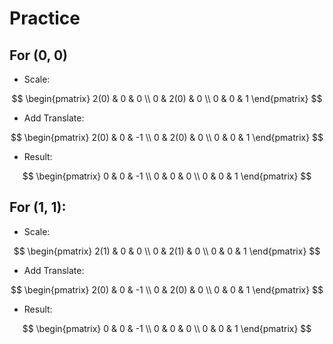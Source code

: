 # Practice

## For (0, 0)

- Scale:

$$ \begin{pmatrix}   2(0) & 0 & 0  \\ 0 & 2(0) & 0 \\   0 & 0 & 1 \end{pmatrix} $$

- Add Translate:

$$ \begin{pmatrix}   2(0) & 0 & -1  \\ 0 & 2(0) & 0 \\   0 & 0 & 1 \end{pmatrix} $$

- Result:

$$ \begin{pmatrix}   0 & 0 & -1  \\ 0 & 0 & 0 \\   0 & 0 & 1 \end{pmatrix} $$  

## For (1, 1):

- Scale:

$$ \begin{pmatrix}   2(1) & 0 & 0  \\ 0 & 2(1) & 0 \\   0 & 0 & 1 \end{pmatrix} $$

- Add Translate:

$$ \begin{pmatrix}   2(0) & 0 & -1  \\ 0 & 2(0) & 0 \\   0 & 0 & 1 \end{pmatrix} $$

- Result:

$$ \begin{pmatrix}   0 & 0 & -1  \\ 0 & 0 & 0 \\   0 & 0 & 1 \end{pmatrix} $$
